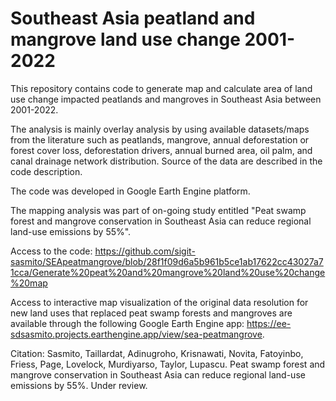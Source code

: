 # Southeast Asia peatland and mangrove land use change 2001-2022

This repository contains code to generate map and calculate area of land use change impacted peatlands and mangroves in Southeast Asia between 2001-2022.

The analysis is mainly overlay analysis by using available datasets/maps from the literature such as peatlands, mangrove, annual deforestation or forest cover loss, deforestation drivers, annual burned area, oil palm, and canal drainage network distribution. Source of the data are described in the code description.

The code was developed in Google Earth Engine platform.

The mapping analysis was part of on-going study entitled "Peat swamp forest and mangrove conservation in Southeast Asia can reduce regional land-use emissions by 55%".

Access to the code: https://github.com/sigit-sasmito/SEApeatmangrove/blob/28f1f09d6a5b961b5ce1ab17622cc43027a71cca/Generate%20peat%20and%20mangrove%20land%20use%20change%20map 

Access to interactive map visualization of the original data resolution for new land uses that replaced peat swamp forests and mangroves are available through the following Google Earth Engine app: https://ee-sdsasmito.projects.earthengine.app/view/sea-peatmangrove.

Citation:
Sasmito, Taillardat, Adinugroho, Krisnawati, Novita, Fatoyinbo, Friess, Page, Lovelock, Murdiyarso, Taylor, Lupascu. Peat swamp forest and mangrove conservation in Southeast Asia can reduce regional land-use emissions by 55%. Under review.
